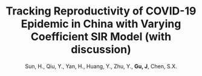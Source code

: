 ---
title: "Tracking Reproductivity of COVID-19 Epidemic in China with Varying Coefficient SIR Model (with discussion)"
collection: publications
permalink: /papers/0_JDS_2020
author: 'Sun, H., Qiu, Y., Yan, H., Huang, Y., Zhu, Y., <strong>Gu, J</strong>, Chen, S.X.'
conf: 'Tsinghua University Press'
year: 2020
---